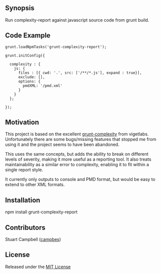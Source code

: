 ## Synopsis

Run complexity-report against javascript source code from grunt build.

## Code Example

    grunt.loadNpmTasks('grunt-complexity-report');
     
    grunt.initConfig({
    
      complexity : {
        js: {
          files : [{ cwd: '.', src: ['/**/*.js'], expand : true}],
          exclude: [],
          options: {
            pmdXML: '/pmd.xml'
          }
        }
      };
      
    });

## Motivation

This project is based on the excellent [grunt-complexity](https://github.com/vigetlabs/grunt-complexity) from vigetlabs. Unfortunately there are some bugs/missing features that stopped me from using it and the project seems to have been abandoned.

This uses the same concepts, but adds the ability to break on different levels of severity, making it more useful as a reporting tool. It also treats maintainability as a similar error to complexity, enabling it to fit within a single report style.

It currently only outputs to console and PMD format, but would be easy to extend to other XML formats.

## Installation

npm install grunt-complexity-report

## Contributors

Stuart Campbell ([campbes](https://github.com/campbes))

## License

Released under the [MIT License](http://opensource.org/licenses/MIT)
